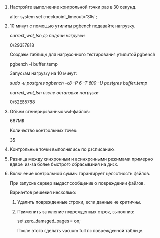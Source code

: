  1. Настройте выполнение контрольной точки раз в 30 секунд.

    alter system set checkpoint_timeout='30s';

 2. 10 минут c помощью утилиты pgbench подавайте нагрузку.

    *current_wal_lsn до подачи нагрузки*

    0/293E7818

    Создаем таблицы для нагрузочного тестирования утилитой pgbench

    pgbench -i buffer_temp

    Запускам нагрузку на 10 минут:

    *sudo -u postgres  pgbench -c8 -P 6 -T 600 -U postgres buffer_temp*

    *current_wal_lsn после остановки нагрузки*

    0/52EB5788

 3. Объем сгенерированных wal-файлов:

    667MB

    Количество контрольных точек:

    35
 4. Контрольные точки выполнялись по расписанию.

 5. Разница между синхронным и асинхронными режимами примерно вдвое, из-за более быстрого сбрасывания на диск.

 6. Включение контрольной суммы гарантирует целостность файлов.

    При запуске сервер выдаст сообщение о повреждении файлов.

    Вариантов решения несколько:

    1. Удалить поврежденные строки, если данные не критичны.

    2. Применить зануление поврежденных строк, выполнив:

       set zero_damaged_pages = on;

       После этого сделать vacuum full по поврежденной таблице.


